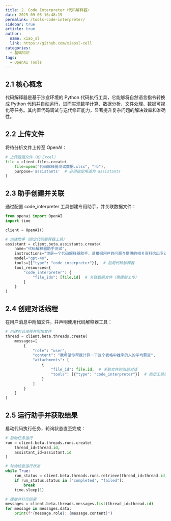 ```yaml
---
title: 2. Code Interpreter（代码解释器）
date: 2025-09-05 16:48:15
permalink: /tools-code-interpreter/
sidebar: true
article: true
author: 
  name: xiao_sl
  link: https://github.com/xiaosl-cell
categories: 
  - 基础知识
tags: 
  - OpenAI Tools
---
```


## 2.1 核心概念

代码解释器是基于沙盒环境的 Python 代码执行工具，它能够将自然语言指令转换成 Python 代码并自动运行，进而实现数学计算、数据分析、文件处理、数据可视化等任务。其内置代码调试与迭代修正能力，显著提升复杂问题的解决效率和准确性。


## 2.2 上传文件

将待分析文件上传至 OpenAI：

```python
# 上传数据文件（如 Excel）
file = client.files.create(
    file=open("代码解释器测试数据.xlsx", "rb"),
    purpose='assistants'  # 必须指定用途为 assistants
)
```

## 2.3 助手创建并关联

通过配置 code_interpreter 工具创建专用助手，并关联数据文件：

```python
from openai import OpenAI
import time

client = OpenAI()

# 创建助手（绑定代码解释器工具）
assistant = client.beta.assistants.create(
    name="代码解释器助手测试",
    instructions="你是一个代码解释器助手，请根据用户的问题与提供的相关资料给出专业的回答",
    model="gpt-4o",
    tools=[{"type": "code_interpreter"}],  # 启用代码解释器
    tool_resources={
        "code_interpreter": {
            "file_ids": [file.id]  # 关联数据文件（需提前上传）
        }
    }
)
```

## 2.4 创建对话线程

在用户消息中附加文件，并声明使用代码解释器工具：

```python
# 创建对话线程并附加文件
thread = client.beta.threads.create(
    messages=[
        {
            "role": "user",
            "content": "我希望你帮我计算一下这个表格中姓李的人的平均薪资",
            "attachments": [
                {
                    "file_id": file.id,  # 关联文件到当前对话
                    "tools": [{"type": "code_interpreter"}]  # 指定工具类型
                }
            ]
        }
    ]
)
```

## 2.5 运行助手并获取结果

启动代码执行任务，轮询状态直至完成：

```python
# 启动任务运行
run = client.beta.threads.runs.create(
    thread_id=thread.id,
    assistant_id=assistant.id
)

# 轮询检查运行状态
while True:
    run_status = client.beta.threads.runs.retrieve(thread_id=thread.id, run_id=run.id)
    if run_status.status in ["completed", "failed"]:
        break
    time.sleep(1)

# 提取并打印结果
messages = client.beta.threads.messages.list(thread_id=thread.id)
for message in messages.data:
    print(f"{message.role}: {message.content}")
```